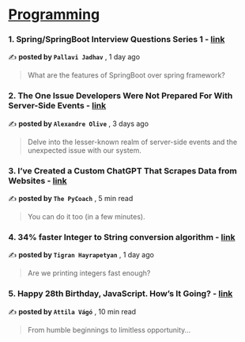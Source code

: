 
<h1><a href=https://medium.com/tag/programming/recommended target="_blank" rel="noopener noreferrer">Programming</a></h1>
<h3>1. Spring/SpringBoot Interview Questions Series 1 - <a href=https://medium.com/gitconnected/spring-springboot-interview-questions-series-1-cf059c0b9c64?source=tag_recommended_feed---------0-84----------programming----------bf5d9985_64ec_43d5_be78_3cd712d34e15------- target="_blank" rel="noopener noreferrer">link</a></h3>

✍️ **posted by `Pallavi Jadhav`** <date> , 1 day ago</date>

<blockquote>What are the features of SpringBoot over spring framework?</blockquote>

<h3>2. The One Issue Developers Were Not Prepared For With Server-Side Events - <a href=https://medium.com/@alexandreolive/the-one-issue-developers-were-not-prepared-for-with-server-side-events-d60488c69c96?source=tag_recommended_feed---------1-107----------programming----------bf5d9985_64ec_43d5_be78_3cd712d34e15------- target="_blank" rel="noopener noreferrer">link</a></h3>

✍️ **posted by `Alexandre Olive`** <date> , 3 days ago</date>

<blockquote>Delve into the lesser-known realm of server-side events and the unexpected issue with our system.</blockquote>

<h3>3. I’ve Created a Custom ChatGPT That Scrapes Data from Websites - <a href=https://medium.com/artificial-corner/ive-created-a-custom-gpt-that-scrapes-data-from-websites-9086aff58105?source=tag_recommended_feed---------2-85----------programming----------bf5d9985_64ec_43d5_be78_3cd712d34e15------- target="_blank" rel="noopener noreferrer">link</a></h3>

✍️ **posted by `The PyCoach`** <date> , 5 min read</date>

<blockquote>You can do it too (in a few minutes).</blockquote>

<h3>4. 34% faster Integer to String conversion algorithm - <a href=https://medium.com/towards-data-science/34-faster-integer-to-string-conversion-algorithm-c72453d25352?source=tag_recommended_feed---------3-84----------programming----------bf5d9985_64ec_43d5_be78_3cd712d34e15------- target="_blank" rel="noopener noreferrer">link</a></h3>

✍️ **posted by `Tigran Hayrapetyan`** <date> , 1 day ago</date>

<blockquote>Are we printing integers fast enough?</blockquote>

<h3>5. Happy 28th Birthday, JavaScript. How’s It Going? - <a href=https://medium.com/gitconnected/happy-28th-birthday-javascript-hows-it-going-d66c79663fdc?source=tag_recommended_feed---------4-107----------programming----------bf5d9985_64ec_43d5_be78_3cd712d34e15------- target="_blank" rel="noopener noreferrer">link</a></h3>

✍️ **posted by `Attila Vágó`** <date> , 10 min read</date>

<blockquote>From humble beginnings to limitless opportunity…</blockquote>

